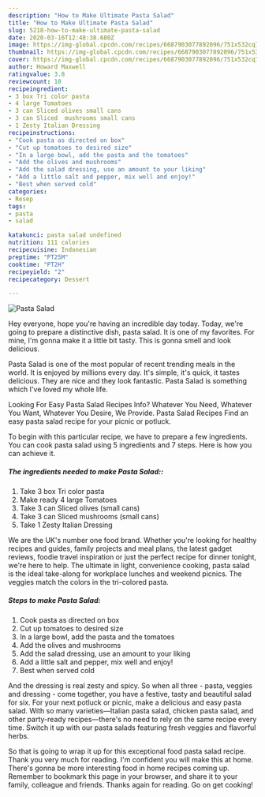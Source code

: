 ```yaml
---
description: "How to Make Ultimate Pasta Salad"
title: "How to Make Ultimate Pasta Salad"
slug: 5218-how-to-make-ultimate-pasta-salad
date: 2020-03-16T12:48:38.680Z
image: https://img-global.cpcdn.com/recipes/6687903077892096/751x532cq70/pasta-salad-recipe-main-photo.jpg
thumbnail: https://img-global.cpcdn.com/recipes/6687903077892096/751x532cq70/pasta-salad-recipe-main-photo.jpg
cover: https://img-global.cpcdn.com/recipes/6687903077892096/751x532cq70/pasta-salad-recipe-main-photo.jpg
author: Howard Maxwell
ratingvalue: 3.8
reviewcount: 10
recipeingredient:
- 3 box Tri color pasta
- 4 large Tomatoes
- 3 can Sliced olives small cans
- 3 can Sliced  mushrooms small cans
- 1 Zesty Italian Dressing
recipeinstructions:
- "Cook pasta as directed on box"
- "Cut up tomatoes to desired size"
- "In a large bowl, add the pasta and the tomatoes"
- "Add the olives and mushrooms"
- "Add the salad dressing, use an amount to your liking"
- "Add a little salt and pepper, mix well and enjoy!"
- "Best when served cold"
categories:
- Resep
tags:
- pasta
- salad

katakunci: pasta salad undefined
nutrition: 111 calories
recipecuisine: Indonesian
preptime: "PT25M"
cooktime: "PT2H"
recipeyield: "2"
recipecategory: Dessert

---
```



![Pasta Salad](https://img-global.cpcdn.com/recipes/6687903077892096/751x532cq70/pasta-salad-recipe-main-photo.jpg)

Hey everyone, hope you're having an incredible day today. Today, we're going to prepare a distinctive dish, pasta salad. It is one of my favorites. For mine, I'm gonna make it a little bit tasty. This is gonna smell and look delicious.

Pasta Salad is one of the most popular of recent trending meals in the world. It is enjoyed by millions every day. It's simple, it's quick, it tastes delicious. They are nice and they look fantastic. Pasta Salad is something which I've loved my whole life.

Looking For Easy Pasta Salad Recipes Info? Whatever You Need, Whatever You Want, Whatever You Desire, We Provide. Pasta Salad Recipes Find an easy pasta salad recipe for your picnic or potluck.


To begin with this particular recipe, we have to prepare a few ingredients. You can cook pasta salad using 5 ingredients and 7 steps. Here is how you can achieve it.

##### The ingredients needed to make Pasta Salad::

1. Take 3 box Tri color pasta
1. Make ready 4 large Tomatoes
1. Take 3 can Sliced olives (small cans)
1. Take 3 can Sliced  mushrooms (small cans)
1. Take 1 Zesty Italian Dressing


We are the UK&#39;s number one food brand. Whether you&#39;re looking for healthy recipes and guides, family projects and meal plans, the latest gadget reviews, foodie travel inspiration or just the perfect recipe for dinner tonight, we&#39;re here to help. The ultimate in light, convenience cooking, pasta salad is the ideal take-along for workplace lunches and weekend picnics. The veggies match the colors in the tri-colored pasta. 

##### Steps to make Pasta Salad:

1. Cook pasta as directed on box
1. Cut up tomatoes to desired size
1. In a large bowl, add the pasta and the tomatoes
1. Add the olives and mushrooms
1. Add the salad dressing, use an amount to your liking
1. Add a little salt and pepper, mix well and enjoy!
1. Best when served cold


And the dressing is real zesty and spicy. So when all three - pasta, veggies and dressing - come together, you have a festive, tasty and beautiful salad for six. For your next potluck or picnic, make a delicious and easy pasta salad. With so many varieties—Italian pasta salad, chicken pasta salad, and other party-ready recipes—there&#39;s no need to rely on the same recipe every time. Switch it up with our pasta salads featuring fresh veggies and flavorful herbs. 

So that is going to wrap it up for this exceptional food pasta salad recipe. Thank you very much for reading. I'm confident you will make this at home. There's gonna be more interesting food in home recipes coming up. Remember to bookmark this page in your browser, and share it to your family, colleague and friends. Thanks again for reading. Go on get cooking!
